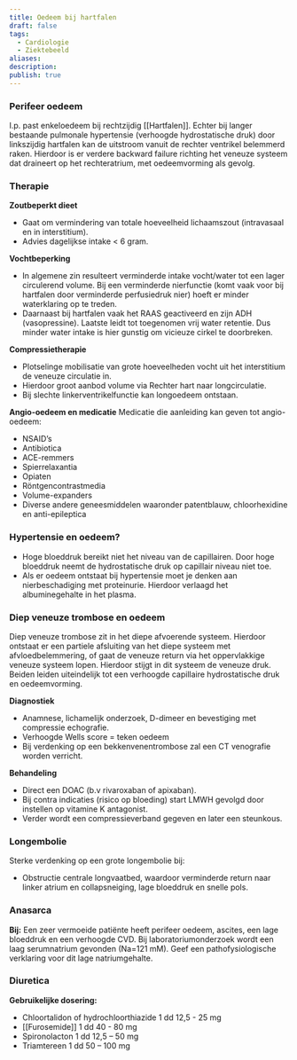 ```yaml
---
title: Oedeem bij hartfalen
draft: false
tags:
  - Cardiologie
  - Ziektebeeld
aliases: 
description: 
publish: true
---
```




### Perifeer oedeem
I.p. past enkeloedeem bij rechtzijdig [[Hartfalen]]. Echter bij langer bestaande pulmonale hypertensie (verhoogde hydrostatische druk) door linkszijdig hartfalen kan de uitstroom vanuit de rechter ventrikel belemmerd raken. Hierdoor is er verdere backward failure richting het veneuze systeem dat draineert op het rechteratrium, met oedeemvorming als gevolg.

### Therapie
**Zoutbeperkt dieet**

- Gaat om vermindering van totale hoeveelheid lichaamszout (intravasaal en in interstitium).
- Advies dagelijkse intake < 6 gram.

**Vochtbeperking**
- In algemene zin resulteert verminderde intake vocht/water tot een lager circulerend volume. Bij een verminderde nierfunctie (komt vaak voor bij hartfalen door verminderde perfusiedruk nier) hoeft er minder waterklaring op te treden.
- Daarnaast bij hartfalen vaak het RAAS geactiveerd en zijn ADH (vasopressine). Laatste leidt tot toegenomen vrij water retentie. Dus minder water intake is hier gunstig om vicieuze cirkel te doorbreken.

**Compressietherapie**
- Plotselinge mobilisatie van grote hoeveelheden vocht uit het interstitium de veneuze circulatie in. 
- Hierdoor groot aanbod volume via Rechter hart naar longcirculatie.
- Bij slechte linkerventrikelfunctie kan longoedeem ontstaan.

**Angio-oedeem en medicatie**
Medicatie die aanleiding kan geven tot angio-oedeem:
- NSAID’s
- Antibiotica
- ACE-remmers
- Spierrelaxantia
- Opiaten
- Röntgencontrastmedia
- Volume-expanders
- Diverse andere geneesmiddelen waaronder patentblauw, chloorhexidine en anti-epileptica

### Hypertensie en oedeem?

- Hoge bloeddruk bereikt niet het niveau van de capillairen. Door hoge bloeddruk neemt de hydrostatische druk op capillair niveau niet toe.
- Als er oedeem ontstaat bij hypertensie moet je denken aan nierbeschadiging met proteinurie. Hierdoor verlaagd het albuminegehalte in het plasma.

### Diep veneuze trombose en oedeem
Diep veneuze trombose zit in het diepe afvoerende systeem. Hierdoor ontstaat er een partiele afsluiting van het diepe systeem met afvloedbelemmering, of gaat de veneuze return via het oppervlakkige veneuze systeem lopen. Hierdoor stijgt in dit systeem de veneuze druk. Beiden leiden uiteindelijk tot een verhoogde capillaire hydrostatische druk en oedeemvorming.

**Diagnostiek**
- Anamnese, lichamelijk onderzoek, D-dimeer en bevestiging met compressie echografie.
- Verhoogde Wells score = teken oedeem
- Bij verdenking op een bekkenvenentrombose zal een CT venografie worden verricht.

**Behandeling**
- Direct een DOAC (b.v rivaroxaban of apixaban).
- Bij contra indicaties (risico op bloeding) start LMWH gevolgd door instellen op vitamine K antagonist.
- Verder wordt een compressieverband gegeven en later een steunkous.

### Longembolie
Sterke verdenking op een grote longembolie bij:

- Obstructie centrale longvaatbed, waardoor verminderde return naar linker atrium en collapsneiging, lage bloeddruk en snelle pols.

### Anasarca
**Bij:**
Een zeer vermoeide patiënte heeft perifeer oedeem, ascites, een lage bloeddruk en een verhoogde CVD. Bij laboratoriumonderzoek wordt een laag serumnatrium gevonden (Na=121 mM). Geef een pathofysiologische verklaring voor dit lage natriumgehalte.

### Diuretica

**Gebruikelijke dosering:**

-   Chloortalidon of hydrochloorthiazide 1 dd 12,5 - 25 mg
-   [[Furosemide]] 1 dd 40 - 80 mg
-   Spironolacton 1 dd 12,5 – 50 mg
-   Triamtereen 1 dd 50 – 100 mg